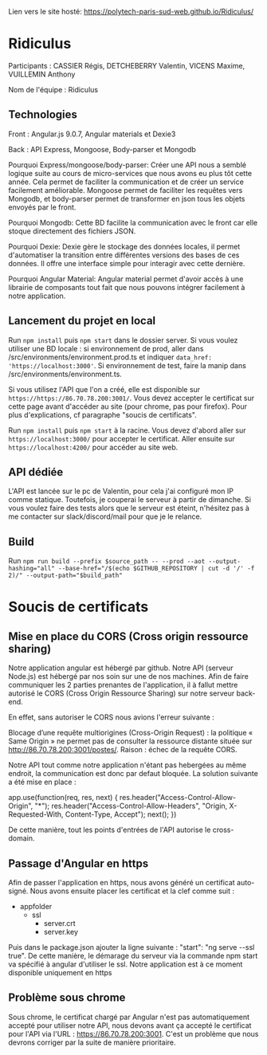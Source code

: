 

Lien vers le site hosté: https://polytech-paris-sud-web.github.io/Ridiculus/

# Ridiculus

Participants : CASSIER Régis, DETCHEBERRY Valentin, VICENS Maxime, VUILLEMIN Anthony

Nom de l'équipe : Ridiculus

## Technologies

Front : Angular.js 9.0.7, Angular materials et Dexie3

Back : API Express, Mongoose, Body-parser et Mongodb

Pourquoi Express/mongoose/body-parser:
Créer une API nous a semblé logique suite au cours de micro-services que nous avons eu plus tôt cette année. Cela permet de faciliter la communication et de créer un service facilement améliorable. Mongoose permet de faciliter les requêtes vers Mongodb, et body-parser permet de transformer en json tous les objets envoyés par le front.

Pourquoi Mongodb:
Cette BD facilite la communication avec le front car elle stoque directement des fichiers JSON.

Pourquoi Dexie:
Dexie gère le stockage des données locales, il permet d'automatiser la transition entre différentes versions des bases de ces données. Il offre une interface simple pour interagir avec cette dernière.

Pourquoi Angular Material:
Angular material permet d'avoir accès à une librairie de composants tout fait que nous pouvons intégrer facilement à notre application.

## Lancement du projet en local

Run `npm install` puis `npm start` dans le dossier server. Si vous voulez utiliser une BD locale : si environnement de prod, aller dans /src/environments/environment.prod.ts et indiquer `data_href: 'https://localhost:3000'`. Si environnement de test, faire la manip dans /src/environments/environment.ts.

Si vous utilisez l'API que l'on a créé, elle est disponible sur `https://https://86.70.78.200:3001/`. Vous devez accepter le certificat sur cette page avant d'accéder au site (pour chrome, pas pour firefox). Pour plus d'explications, cf paragraphe "soucis de certificats".

Run `npm install` puis `npm start` à la racine. Vous devez d'abord aller sur `https://localhost:3000/` pour accepter le certificat. Aller ensuite sur `https://localhost:4200/` pour accéder au site web. 


## API dédiée

L'API est lancée sur le pc de Valentin, pour cela j'ai configuré mon IP comme statique. Toutefois, je couperai le serveur à partir de dimanche. Si vous voulez faire des tests alors que le serveur est éteint, n'hésitez pas à me contacter sur slack/discord/mail pour que je le relance.

## Build

Run `npm run build --prefix $source_path -- --prod --aot --output-hashing="all" --base-href="/$(echo $GITHUB_REPOSITORY | cut -d '/' -f 2)/" --output-path="$build_path"`

# Soucis de certificats

## Mise en place du CORS (Cross origin ressource sharing)

Notre application angular est hébergé par github. Notre API (serveur Node.js) est hébergé par nos soin sur une de nos machines. Afin de faire communiquer les 2 parties prenantes de l'application, il à fallut mettre autorisé le CORS (Cross Origin Ressource Sharing) sur notre serveur back-end.

En effet, sans autoriser le CORS nous avions l'erreur suivante :

Blocage d’une requête multiorigines (Cross-Origin Request) : la politique « Same Origin » ne permet pas de consulter la ressource distante située sur http://86.70.78.200:3001/postes/. Raison : échec de la requête CORS.


Notre API tout comme notre application n'étant pas hebergées au même endroit, la communication est donc par defaut bloquée. La solution suivante a été mise en place : 

app.use(function(req, res, next) {
  res.header("Access-Control-Allow-Origin", "*");
  res.header("Access-Control-Allow-Headers", "Origin, X-Requested-With, Content-Type, Accept");
  next();
})


De cette manière, tout les points d'entrées de l'API autorise le cross-domain.

## Passage d'Angular en https

Afin de passer l'application en https, nous avons généré un certificat auto-signé. Nous avons ensuite placer les certificat et la clef comme suit : 

* appfolder
    * ssl
        * server.crt
        * server.key

Puis dans le package.json ajouter la ligne suivante : "start": "ng serve --ssl true". De cette manière, le démarage du serveur via la commande npm start va spécifié à angular d'utiliser le ssl. Notre application est à ce moment disponible uniquement en https

## Problème sous chrome

Sous chrome, le certificat chargé par Angular n'est pas automatiquement accepté pour utiliser notre API, nous devons avant ça accepté le certificat pour l'API via l'URL : https://86.70.78.200:3001. C'est un problème que nous devrons corriger par la suite de manière prioritaire.
